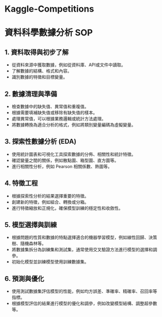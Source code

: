 # Kaggle-Competitions

# 資料科學數據分析 SOP

## 1. 資料取得與初步了解

- 從資料來源中獲取數據，例如從資料庫、API或文件中讀取。
- 了解數據的結構、格式和內容。
- 識別數據的特徵和目標變量。

## 2. 數據清理與準備

- 檢查數據中的缺失值、異常值和重複值。
- 根據需要填補缺失值或移除有缺失值的樣本。
- 處理異常值，可以根據業務邏輯或統計方法處理。
- 將數據轉換為適合分析的格式，例如將類別變量編碼為虛擬變量。

## 3. 探索性數據分析 (EDA)

- 使用統計圖表和可視化工具探索數據的分佈、相關性和統計特徵。
- 確認變量之間的關係，例如散點圖、箱型圖、直方圖等。
- 進行相關性分析，例如 Pearson 相關係數、熱圖等。

## 4. 特徵工程

- 根據探索性分析的結果選擇重要的特徵。
- 創建新的特徵，例如組合、轉換或分箱。
- 進行特徵縮放和正規化，確保模型訓練的穩定性和收斂性。

## 5. 模型選擇與訓練

- 根據問題的性質和數據的特點選擇適合的機器學習模型，例如線性回歸、決策樹、隨機森林等。
- 將數據集拆分為訓練集和測試集，通常使用交叉驗證方法進行模型的選擇和調參。
- 初始化模型並訓練模型使用訓練數據集。

## 6. 預測與優化

- 使用測試數據集評估模型的性能，例如均方誤差、準確率、精確率、召回率等指標。
- 根據模型評估的結果進行模型的優化和調參，例如改變模型結構、調整超參數等。
